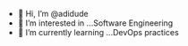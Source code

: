 - 👋 Hi, I’m @adidude
- 👀 I’m interested in ...Software Engineering
- 🌱 I’m currently learning ...DevOps practices

<!---
adidude/adidude is a ✨ special ✨ repository because its `README.md` (this file) appears on your GitHub profile.
You can click the Preview link to take a look at your changes.
--->
